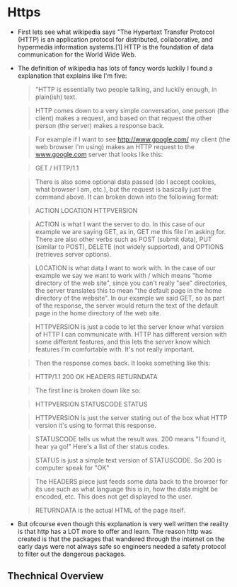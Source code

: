 # Https

- First lets see what wikipedia says "The Hypertext Transfer Protocol (HTTP) is an application protocol for distributed, collaborative, and hypermedia information systems.[1] HTTP is the foundation of data communication for the World Wide Web.

- The definition of wikipedia has lots of fancy words luckily I found a explanation that explains like I'm five:
  > "HTTP is essentially two people talking, and luckily enough, in plain(ish) text.

  > HTTP comes down to a very simple conversation, one person (the client) makes a request, and based on that request the other person (the server) makes a response back.

  > For example if I want to see http://www.google.com/ my client (the web browser I'm using) makes an HTTP request to the www.google.com server that looks like this:

  > GET / HTTP/1.1

  > There is also some optional data passed (do I accept cookies, what browser I am, etc.), but the request is basically just the command above. It can broken down into the following format:

  > ACTION LOCATION HTTPVERSION

  > ACTION is what I want the server to do. In this case of our example we are saying GET, as in, GET me this file I'm asking for. There are also other verbs such as POST (submit data), PUT (similar to POST), DELETE (not widely supported), and OPTIONS (retrieves server options).

  > LOCATION is what data I want to work with. In the case of our example we say we want to work with / which means "home directory of the web site", since you can't really "see" directories, the server translates this to mean "the default page in the home directory of the website". In our example we said GET, so as part of the response, the server would return the text of the default page in the home directory of the web site.

  > HTTPVERSION is just a code to let the server know what version of HTTP I can communicate with. HTTP has different version with some different features, and this lets the server know which features I'm comfortable with. It's not really important.

  > Then the response comes back. It looks something like this:

  > HTTP/1.1 200 OK
    HEADERS
    RETURNDATA

  > The first line is broken down like so:

  > HTTPVERSION STATUSCODE STATUS

  > HTTPVERSION is just the server stating out of the box what HTTP version it's using to format this response.

  > STATUSCODE tells us what the result was. 200 means "I found it, hear ya go!" Here's a list of ther status codes.

  > STATUS is just a simple text version of STATUSCODE. So 200 is computer speak for "OK"

  > The HEADERS piece just feeds some data back to the browser for its use such as what language this is in, how the data might be encoded, etc. This does not get displayed to the user.

  > RETURNDATA is the actual HTML of the page itself.
  
- But ofcourse even though this explanation is very well written the reailty is that http has a LOT more to offer and learn.
 The reason http was created is that the packages that wandered through the internet on the early days were not always safe so engineers needed a safety protocol to filter out the dangerous packages.
 
 
 ## Thechnical Overview
